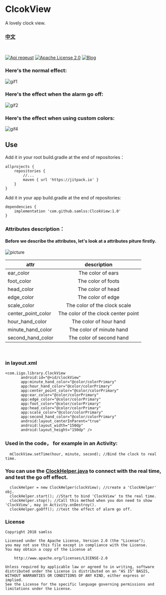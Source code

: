 # ClcokView
A  lovely clock view.

### [中文](https://github.com/samlss/ClcokView/blob/master/README-ZH.md)

<br/>

[![Api reqeust](https://img.shields.io/badge/api-11+-green.svg)](https://github.com/samlss/ClcokView)  [![Apache License 2.0](https://img.shields.io/hexpm/l/plug.svg)](https://github.com/samlss/ClcokView/blob/master/LICENSE) [![Blog](https://img.shields.io/badge/samlss-blog-orange.svg)](https://blog.csdn.net/Samlss)

### Here's the normal effect:
![gif1](https://github.com/samlss/ClcokView/blob/master/screenshots/screenshot1.gif)

### Here's the effect when the alarm go off:
![gif2](https://github.com/samlss/ClcokView/blob/master/screenshots/screenshot2.gif)


### Here's the effect when using custom colors:
![gif4](https://github.com/samlss/ClcokView/blob/master/screenshots/screenshot4.gif)


## Use<br>
Add it in your root build.gradle at the end of repositories：
```
allprojects {
    repositories {
        //...
        maven { url 'https://jitpack.io' }
    }
}
```

Add it in your app build.gradle at the end of repositories:
```
dependencies {
    implementation 'com.github.samlss:ClcokView:1.0'
}
```

### Attributes description：

#### Before we describe the attributes, let's look at a attributes piture firstly.
![picture](https://github.com/samlss/ClcokView/blob/master/screenshots/screenshot3.png)

| attr        | description           |
| ------------- |:-------------:|
| ear_color      | The color of ears |
| foot_color | The color of foots |
| head_color | The color of head |
| edge_color | The color of edge  |
| scale_color | The color of the clock scale |
| center_point_color | The color of the clock center point |
| hour_hand_color | The color of hour hand |
| minute_hand_color |The color of minute hand |
| second_hand_color | The color of second hand |

<br/>


### in layout.xml
```
<com.iigo.library.ClockView
       android:id="@+id/clockView"
       app:minute_hand_color="@color/colorPrimary"
       app:hour_hand_color="@color/colorPrimary"
       app:center_point_color="@color/colorPrimary"
       app:ear_color="@color/colorPrimary"
       app:edge_color="@color/colorPrimary"
       app:foot_color="@color/colorPrimary"
       app:head_color="@color/colorPrimary"
       app:scale_color="@color/colorPrimary"
       app:second_hand_color="@color/colorPrimary"
       android:layout_centerInParent="true"
       android:layout_width="150dp"
       android:layout_height="150dp" />
```

### Used in the code， for example in an Activity:
```
  mClockView.setTime(hour, minute, second); //Bind the clock to real time.
```

### You can use the [ClockHelper.java](https://github.com/samlss/ClcokView/blob/master/library/src/main/java/com/iigo/library/ClockHelper.java) to connect with the real time, and test the go off effect.
```
  clockHelper = new ClockHelper(clockView); //create a 'ClockHelper' obj.
  clockHelper.start(); //Start to bind 'ClockView' to the real time.
  clockHelper.stop(); //Call this method when you don need to show 'ClockView', may in Activity.onDestroy().
  clockHelper.goOff(); //test the effect of alarm go off.
```



### License

```
Copyright 2018 samlss

Licensed under the Apache License, Version 2.0 (the "License");
you may not use this file except in compliance with the License.
You may obtain a copy of the License at

    http://www.apache.org/licenses/LICENSE-2.0

Unless required by applicable law or agreed to in writing, software
distributed under the License is distributed on an "AS IS" BASIS,
WITHOUT WARRANTIES OR CONDITIONS OF ANY KIND, either express or implied.
See the License for the specific language governing permissions and
limitations under the License.
```
